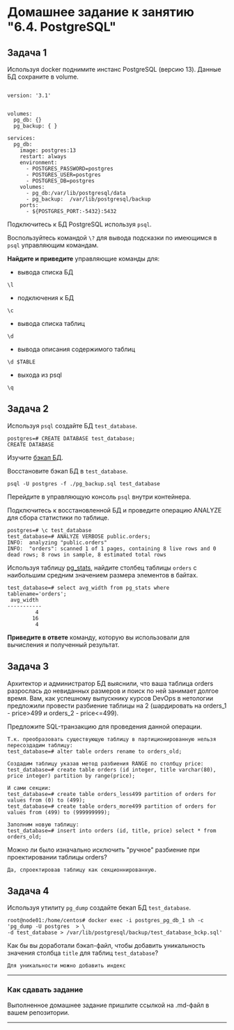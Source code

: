 # Домашнее задание к занятию "6.4. PostgreSQL"

## Задача 1

Используя docker поднимите инстанс PostgreSQL (версию 13). Данные БД сохраните в volume.

```

version: '3.1'


volumes:
  pg_db: {}
  pg_backup: { }

services:
  pg_db:
    image: postgres:13
    restart: always
    environment:
      - POSTGRES_PASSWORD=postgres
      - POSTGRES_USER=postgres
      - POSTGRES_DB=postgres
    volumes:
      - pg_db:/var/lib/postgresql/data
      - pg_backup:  /var/lib/postgresql/backup
    ports:
      - ${POSTGRES_PORT:-5432}:5432

```

Подключитесь к БД PostgreSQL используя `psql`.

Воспользуйтесь командой `\?` для вывода подсказки по имеющимся в `psql` управляющим командам.

**Найдите и приведите** управляющие команды для:
- вывода списка БД
```
\l
```
- подключения к БД
```
\c
```
- вывода списка таблиц
```
\d
```
- вывода описания содержимого таблиц
```
\d $TABLE
```
- выхода из psql
```
\q
```

## Задача 2

Используя `psql` создайте БД `test_database`.

```
postgres=# CREATE DATABASE test_database;
CREATE DATABASE
```

Изучите [бэкап БД](https://github.com/netology-code/virt-homeworks/tree/master/06-db-04-postgresql/test_data).

Восстановите бэкап БД в `test_database`.

```
psql -U postgres -f ./pg_backup.sql test_database
```

Перейдите в управляющую консоль `psql` внутри контейнера.

Подключитесь к восстановленной БД и проведите операцию ANALYZE для сбора статистики по таблице.

```
postgres=# \c test_database
test_database=# ANALYZE VERBOSE public.orders;
INFO:  analyzing "public.orders"
INFO:  "orders": scanned 1 of 1 pages, containing 8 live rows and 0 dead rows; 8 rows in sample, 8 estimated total rows
```

Используя таблицу [pg_stats](https://postgrespro.ru/docs/postgresql/12/view-pg-stats), найдите столбец таблицы `orders` 
с наибольшим средним значением размера элементов в байтах.

```
test_database=# select avg_width from pg_stats where tablename='orders';
 avg_width 
-----------
         4
        16
         4
```

**Приведите в ответе** команду, которую вы использовали для вычисления и полученный результат.

## Задача 3

Архитектор и администратор БД выяснили, что ваша таблица orders разрослась до невиданных размеров и
поиск по ней занимает долгое время. Вам, как успешному выпускнику курсов DevOps в нетологии предложили
провести разбиение таблицы на 2 (шардировать на orders_1 - price>499 и orders_2 - price<=499).

Предложите SQL-транзакцию для проведения данной операции.

```
Т.к. преобразовать существующую таблицу в партиционированную нельзя пересоздадим таблицу:
test_database=# alter table orders rename to orders_old;

Создадим таблицу указав метод разбиения RANGE по столбцу price:
test_database=# create table orders (id integer, title varchar(80), price integer) partition by range(price);

И сами секции:
test_database=# create table orders_less499 partition of orders for values from (0) to (499);
test_database=# create table orders_more499 partition of orders for values from (499) to (999999999);

Заполним новую таблицу:
test_database=# insert into orders (id, title, price) select * from orders_old;
```

Можно ли было изначально исключить "ручное" разбиение при проектировании таблицы orders?

```
Да, спроектировав таблицу как секционнированную.
```

## Задача 4

Используя утилиту `pg_dump` создайте бекап БД `test_database`.

```
root@node01:/home/centos# docker exec -i postgres_pg_db_1 sh -c 'pg_dump -U postgres  > \
-d test_database > /var/lib/postgresql/backup/test_database_bckp.sql'
```

Как бы вы доработали бэкап-файл, чтобы добавить уникальность значения столбца `title` для таблиц `test_database`?

```
Для уникальности можно добавить индекс
```

---

### Как cдавать задание

Выполненное домашнее задание пришлите ссылкой на .md-файл в вашем репозитории.

---
